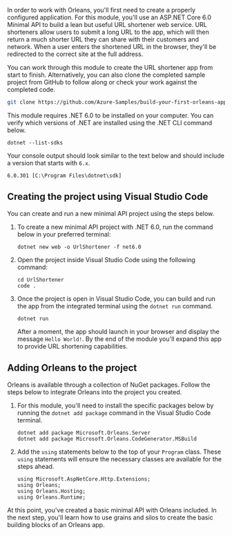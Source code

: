 In order to work with Orleans, you'll first need to create a properly configured application. For this module, you'll use an ASP.NET Core 6.0 Minimal API to build a lean but useful URL shortener web service. URL shorteners allow users to submit a long URL to the app, which will then return a much shorter URL they can share with their customers and network. When a user enters the shortened URL in the browser, they'll be redirected to the correct site at the full address.

You can work through this module to create the URL shortener app from start to finish. Alternatively, you can also clone the completed sample project from GitHub to follow along or check your work against the completed code.

```bash
git clone https://github.com/Azure-Samples/build-your-first-orleans-app-aspnetcore
```

This module requires .NET 6.0 to be installed on your computer. You can verify which versions of .NET are installed using the .NET CLI command below.

```dotnetcli
dotnet --list-sdks
```

Your console output should look similar to the text below and should include a version that starts with `6.x`.

```dotnetcli
6.0.301 [C:\Program Files\dotnet\sdk]
```

## Creating the project using Visual Studio Code

You can create and run a new minimal API project using the steps below.

1) To create a new minimal API project with .NET 6.0, run the command below in your preferred terminal:
    
    ```dotnetcli
    dotnet new web -o UrlShortener -f net6.0
    ```

2) Open the project inside Visual Studio Code using the following command:
    
    ```dotnetcli
    cd UrlShortener
    code .
    ```

3) Once the project is open in Visual Studio Code, you can build and run the app from the integrated terminal using the `dotnet run` command.
    
    ```dotnetcli
    dotnet run
    ```

    After a moment, the app should launch in your browser and display the message `Hello World!`. By the end of the module you'll expand this app to provide URL shortening capabilities.

## Adding Orleans to the project

Orleans is available through a collection of NuGet packages. Follow the steps below to integrate Orleans into the project you created.

1) For this module, you'll need to install the specific packages below by running the `dotnet add package` command in the Visual Studio Code terminal.

    ```dotnetcli
    dotnet add package Microsoft.Orleans.Server
    dotnet add package Microsoft.Orleans.CodeGenerator.MSBuild
    ```

2) Add the `using` statements below to the top of your `Program` class. These `using` statements will ensure the necessary classes are available for the steps ahead.
    
    ```dotnetcli
    using Microsoft.AspNetCore.Http.Extensions;
    using Orleans;
    using Orleans.Hosting;
    using Orleans.Runtime;
    ```

At this point, you've created a basic minimal API with Orleans included. In the next step, you'll learn how to use grains and silos to create the basic building blocks of an Orleans app.